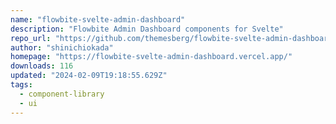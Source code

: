 ```yaml
---
name: "flowbite-svelte-admin-dashboard"
description: "Flowbite Admin Dashboard components for Svelte"
repo_url: "https://github.com/themesberg/flowbite-svelte-admin-dashboard"
author: "shinichiokada"
homepage: "https://flowbite-svelte-admin-dashboard.vercel.app/"
downloads: 116
updated: "2024-02-09T19:18:55.629Z"
tags: 
  - component-library
  - ui
---
```

